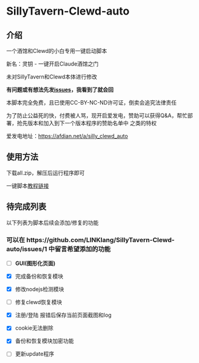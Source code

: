 # SillyTavern-Clewd-auto

## 介绍

一个酒馆和Clewd的小白专用一键启动脚本

新名：灵钥 - 一键开启Claude酒馆之门

未对SillyTavern和Clewd本体进行修改

**有问题或有想法先发[issues](https://github.com/LINKlang/SillyTavern-Clewd-auto/issues)，我看到了就会回**

本脚本完全免费，且已使用CC-BY-NC-ND许可证，倒卖会追究法律责任

为了防止公益死的快，付费被人骂，现开启爱发电，赞助可以获得Q&A，帮忙部署，抢先版本和加入到下一个版本程序的赞助名单中 之类的特权

爱发电地址：https://afdian.net/a/silly_clewd_auto

<h2>使用方法</h2>

下载all.zip，解压后运行程序即可

一键脚本[教程链接](https://sqivg8d05rm.feishu.cn/wiki/QupDwUGhJiiZP6kLfuDcit3LnRg?from=from_copylink)

## 待完成列表
以下列表为脚本后续会添加/修复的功能
<h3>可以在 https://github.com/LINKlang/SillyTavern-Clewd-auto/issues/1 中留言希望添加的功能</h3>

- [ ] **GUI(图形化页面)**
- [x] 完成备份和恢复模块
- [x] 修改nodejs检测模块
- [ ] 修复clewd恢复模块
- [x] 注册/登陆 报错后保存当前页面截图和log
- [x] cookie无法删除
- [x] 备份和恢复模块加密功能
- [ ] 更新update程序

